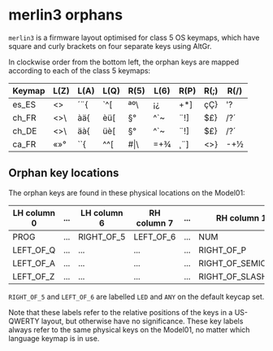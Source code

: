 merlin3 orphans
===============

`merlin3` is a firmware layout optimised for class 5 OS keymaps,
which have square and curly brackets on four separate keys using AltGr.

In clockwise order from the bottom left, the orphan keys are mapped
according to each of the class 5 keymaps:

Keymap	| L(Z)	| L(A)	| L(Q)	| R(5)	| L(6)	| R(P)	| R(;)	| R(/)
--------|-------|-------|-------|-------|-------|-------|-------|-------
es_ES	| <>	| ´¨{	| `^[	| ªº\	| ¡¿	| +*]	| çÇ}	| '?
ch_FR	| <>\	| àä{	| èü[	| §°	| ^`~	| ¨!]	| $£}	| /?´
ch_DE	| <>\	| äà{	| üè[	| §°	| ^`~	| ¨!]	| $£}	| /?´
ca_FR	| «»°	| ``{	| ^^[	| #&#124;\	| =+¾	| ¸¨]	| <>}	| -+½

Orphan key locations
--------------------

The orphan keys are found in these physical locations on the Model01:

LH column 0	|...|LH column 6|RH column 7|...|RH column 15	
------------|---|-----------|-----------|---|--------------
PROG		|...|RIGHT_OF_5 | LEFT_OF_6	|...| NUM
LEFT_OF_Q	|...|...		|...		|...| RIGHT_OF_P
LEFT_OF_A	|...|...		|...		|...| RIGHT_OF_SEMICOLON
LEFT_OF_Z	|...|...		|...		|...| RIGHT_OF_SLASH

`RIGHT_OF_5` and `LEFT_OF_6` are labelled `LED` and `ANY` on the
default keycap set.

Note that these labels refer to the relative positions of the keys in a
US-QWERTY layout, but otherwise have no significance. These key labels
always refer to the same physical keys on the Model01, no matter which
language keymap is in use.
